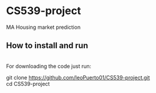 # CS539-project
MA Housing market prediction

## How to install and run
\
For downloading the code just run:

git clone https://github.com/leoPuerto01/CS539-project.git
\
cd CS539-project


